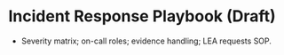 # Incident Response Playbook (Draft)

- Severity matrix; on-call roles; evidence handling; LEA requests SOP.
